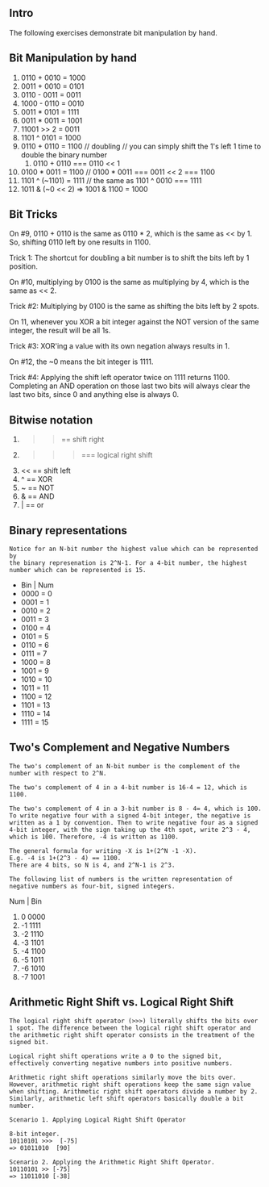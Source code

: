 ## Intro
The following exercises demonstrate bit manipulation by hand.

## Bit Manipulation by hand

1. 0110 + 0010 = 1000
2. 0011 + 0010 = 0101
3. 0110 - 0011 = 0011
4. 1000 - 0110 = 0010
5. 0011 * 0101 = 1111 
6. 0011 * 0011 = 1001
7. 11001 >> 2 = 0011
8. 1101 ^ 0101 = 1000
9. 0110 + 0110 = 1100 // doubling // you can simply shift the 1's left 1 time to double the binary number
   1. 0110 + 0110 === 0110 << 1
10. 0100 * 0011 = 1100
    // 0100 * 0011 === 0011 << 2 === 1100
11. 1101 ^ (~1101) = 1111 
    // the same as 1101 ^ 0010 === 1111
12. 1011 & (~0 << 2) => 1001 & 1100 = 1000

## Bit Tricks 
On #9, 0110 + 0110 is the same as 0110 * 2, which is the same as << by 1. So, shifting 0110 left by one results in 1100. 

Trick 1: The shortcut for doubling a bit number is to shift the bits left by 1 position.

On #10, multiplying by 0100 is the same as multiplying by 4, which is the same as << 2. 

Trick #2: Multiplying by 0100 is the same as shifting the bits left by 2 spots. 

On 11, whenever you XOR a bit integer against the NOT version of the same integer, the result will be all 1s. 

Trick #3:  XOR'ing a value with its own negation always results in 1. 

On #12, the ~0 means the bit integer is 1111.

Trick #4: Applying the shift left operator twice on 1111 returns 1100. Completing an AND operation on those last two bits will always clear the last two bits, since 0 and anything else is always 0. 

## Bitwise notation
1. >> == shift right
2. >>> === logical right shift 
3. << == shift left
4. ^ == XOR
5. ~ == NOT
6. & == AND
7. | == or
   
## Binary representations
    Notice for an N-bit number the highest value which can be represented by 
    the binary represenation is 2^N-1. For a 4-bit number, the highest number which can be represented is 15.
- Bin  | Num
- 0000 = 0
- 0001 = 1
- 0010 = 2
- 0011 = 3
- 0100 = 4
- 0101 = 5
- 0110 = 6
- 0111 = 7
- 1000 = 8
- 1001 = 9
- 1010 = 10
- 1011 = 11
- 1100 = 12
- 1101 = 13
- 1110 = 14 
- 1111 = 15 

## Two's Complement and Negative Numbers    
    The two's complement of an N-bit number is the complement of the number with respect to 2^N. 

    The two's complement of 4 in a 4-bit number is 16-4 = 12, which is 1100. 

    The two's complement of 4 in a 3-bit number is 8 - 4= 4, which is 100. To write negative four with a signed 4-bit integer, the negative is written as a 1 by convention. Then to write negative four as a signed 4-bit integer, with the sign taking up the 4th spot, write 2^3 - 4, which is 100. Therefore, -4 is written as 1100. 

    The general formula for writing -X is 1+(2^N -1 -X). 
    E.g. -4 is 1+(2^3 - 4) == 1100.
    There are 4 bits, so N is 4, and 2^N-1 is 2^3. 
    
    The following list of numbers is the written representation of negative numbers as four-bit, signed integers.

Num  | Bin
1. 0   0000
2. -1  1111
3. -2  1110
4. -3  1101
5. -4  1100
6. -5  1011
7. -6  1010
8. -7  1001  

## Arithmetic Right Shift vs. Logical Right Shift

    The logical right shift operator (>>>) literally shifts the bits over 1 spot. The difference between the logical right shift operator and the arithmetic right shift operator consists in the treatment of the signed bit. 

    Logical right shift operations write a 0 to the signed bit, effectively converting negative numbers into positive numbers. 

    Arithmetic right shift operations similarly move the bits over. However, arithmetic right shift operations keep the same sign value when shifting. Arithmetic right shift operators divide a number by 2. Similarly, arithmetic left shift operators basically double a bit number. 

    Scenario 1. Applying Logical Right Shift Operator 
    
    8-bit integer.
    10110101 >>>  [-75]
    => 01011010  [90]

    Scenario 2. Applying the Arithmetic Right Shift Operator. 
    10110101 >> [-75]
    => 11011010 [-38]

